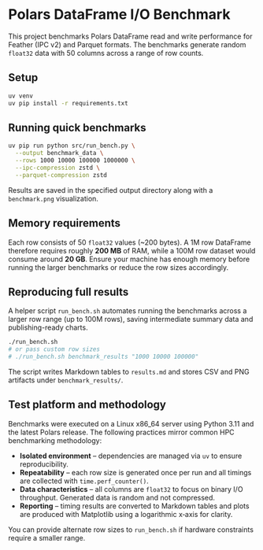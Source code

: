 # Polars DataFrame I/O Benchmark

This project benchmarks Polars DataFrame read and write performance for
Feather (IPC v2) and Parquet formats. The benchmarks generate random
`float32` data with 50 columns across a range of row counts.

## Setup

```bash
uv venv
uv pip install -r requirements.txt
```

## Running quick benchmarks

```bash
uv pip run python src/run_bench.py \
  --output benchmark_data \
  --rows 1000 10000 100000 1000000 \
  --ipc-compression zstd \
  --parquet-compression zstd
```

Results are saved in the specified output directory along with a
`benchmark.png` visualization.

## Memory requirements

Each row consists of 50 `float32` values (~200 bytes). A 1M row DataFrame
therefore requires roughly **200&nbsp;MB** of RAM, while a 100M row dataset would
consume around **20&nbsp;GB**. Ensure your machine has enough memory before running
the larger benchmarks or reduce the row sizes accordingly.

## Reproducing full results

A helper script `run_bench.sh` automates running the benchmarks across
a larger row range (up to 100M rows), saving intermediate summary data
and publishing-ready charts.

```bash
./run_bench.sh
# or pass custom row sizes
# ./run_bench.sh benchmark_results "1000 10000 100000"
```

The script writes Markdown tables to `results.md` and stores CSV and PNG
artifacts under `benchmark_results/`.

## Test platform and methodology

Benchmarks were executed on a Linux x86_64 server using Python
3.11 and the latest Polars release. The following practices mirror
common HPC benchmarking methodology:

- **Isolated environment** – dependencies are managed via `uv` to ensure
  reproducibility.
- **Repeatability** – each row size is generated once per run and all
  timings are collected with `time.perf_counter()`.
- **Data characteristics** – all columns are `float32` to focus on binary
  I/O throughput. Generated data is random and not compressed.
- **Reporting** – timing results are converted to Markdown tables and
  plots are produced with Matplotlib using a logarithmic x‑axis for
  clarity.

You can provide alternate row sizes to `run_bench.sh` if hardware
constraints require a smaller range.
